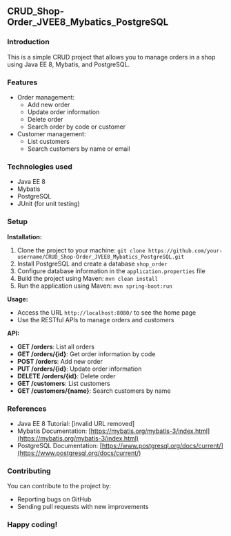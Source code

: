 ## CRUD_Shop-Order_JVEE8_Mybatics_PostgreSQL

### Introduction

This is a simple CRUD project that allows you to manage orders in a shop using Java EE 8, Mybatis, and PostgreSQL.

### Features

* Order management:
    * Add new order
    * Update order information
    * Delete order
    * Search order by code or customer
* Customer management:
    * List customers
    * Search customers by name or email

### Technologies used

* Java EE 8
* Mybatis
* PostgreSQL
* JUnit (for unit testing)

### Setup

**Installation:**

1. Clone the project to your machine: `git clone https://github.com/your-username/CRUD_Shop-Order_JVEE8_Mybatics_PostgreSQL.git`
2. Install PostgreSQL and create a database `shop_order`
3. Configure database information in the `application.properties` file
4. Build the project using Maven: `mvn clean install`
5. Run the application using Maven: `mvn spring-boot:run`

**Usage:**

* Access the URL `http://localhost:8080/` to see the home page
* Use the RESTful APIs to manage orders and customers

**API:**

* **GET /orders**: List all orders
* **GET /orders/{id}**: Get order information by code
* **POST /orders**: Add new order
* **PUT /orders/{id}**: Update order information
* **DELETE /orders/{id}**: Delete order
* **GET /customers**: List customers
* **GET /customers/{name}**: Search customers by name

### References

* Java EE 8 Tutorial: [invalid URL removed]
* Mybatis Documentation: [https://mybatis.org/mybatis-3/index.html](https://mybatis.org/mybatis-3/index.html)
* PostgreSQL Documentation: [https://www.postgresql.org/docs/current/](https://www.postgresql.org/docs/current/)

### Contributing

You can contribute to the project by:

* Reporting bugs on GitHub
* Sending pull requests with new improvements

### Happy coding!
